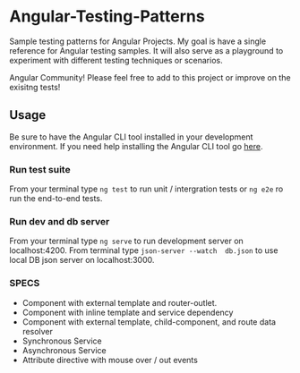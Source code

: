 # Angular-Testing-Patterns
Sample testing patterns for Angular Projects.
My goal is have a single reference for Angular testing samples.  It will also serve as a 
playground to experiment with different testing techniques or scenarios.

Angular Community! Please feel free to add to this project or improve on the exisitng tests!

## Usage
Be sure to have the Angular CLI tool installed in your development environment. If you need help 
installing the Angular CLI tool go [here](https://github.com/angular/angular-cli).
### Run test suite
From your terminal type `ng test` to run unit / intergration tests or `ng e2e` ro run the end-to-end tests.
### Run dev and db server
From your terminal type `ng serve` to run development server on localhost:4200.  From terminal type `json-server --watch 
db.json` to use local DB json server on localhost:3000. 

### SPECS
- Component with external template and router-outlet.
- Component with inline template and service dependency
- Component with external template, child-component, and route data resolver
- Synchronous Service
- Asynchronous Service
- Attribute directive with mouse over / out events


